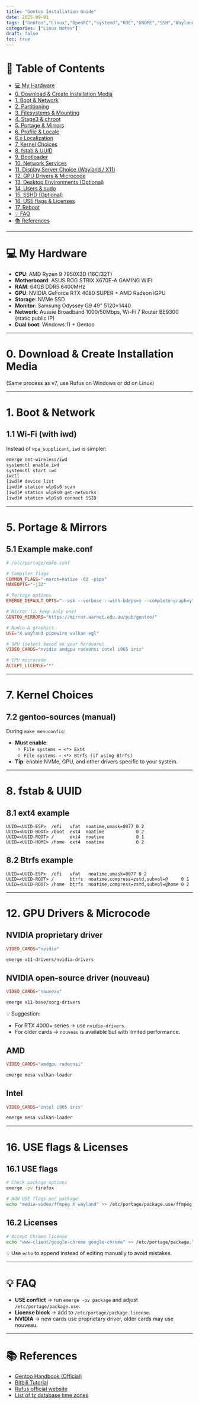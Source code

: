 ```yaml
---
title: "Gentoo Installation Guide"
date: 2025-09-01
tags: ["Gentoo","Linux","OpenRC","systemd","KDE","GNOME","SSH","Wayland","Btrfs","UEFI","NVIDIA","AMD","Intel"]
categories: ["Linux Notes"]
draft: false
toc: true
---
```


# 📑 Table of Contents
- [💻 My Hardware](#-my-hardware)
- [0. Download & Create Installation Media](#0-download--create-installation-media)
- [1. Boot & Network](#1-boot--network)
- [2. Partitioning](#2-partitioning)
- [3. Filesystems & Mounting](#3-filesystems--mounting)
- [4. Stage3 & chroot](#4-stage3--chroot)
- [5. Portage & Mirrors](#5-portage--mirrors)
- [6. Profile & Locale](#6-profile--locale)
- [6.x Localization](#6x-localization)
- [7. Kernel Choices](#7-kernel-choices)
- [8. fstab & UUID](#8-fstab--uuid)
- [9. Bootloader](#9-bootloader)
- [10. Network Services](#10-network-services)
- [11. Display Server Choice (Wayland / X11)](#11-display-server-choice-wayland--x11)
- [12. GPU Drivers & Microcode](#12-gpu-drivers--microcode)
- [13. Desktop Environments (Optional)](#13-desktop-environments-optional)
- [14. Users & sudo](#14-users--sudo)
- [15. SSHD (Optional)](#15-sshd-optional)
- [16. USE flags & Licenses](#16-use-flags--licenses)
- [17. Reboot](#17-reboot)
- [💡 FAQ](#-faq)
- [📚 References](#-references)

---

# 💻 My Hardware
- **CPU**: AMD Ryzen 9 7950X3D (16C/32T)
- **Motherboard**: ASUS ROG STRIX X670E-A GAMING WIFI
- **RAM**: 64GB DDR5 6400MHz
- **GPU**: NVIDIA GeForce RTX 4080 SUPER + AMD Radeon iGPU
- **Storage**: NVMe SSD
- **Monitor**: Samsung Odyssey G9 49" 5120×1440
- **Network**: Aussie Broadband 1000/50Mbps, Wi-Fi 7 Router BE9300 (static public IP)
- **Dual boot**: Windows 11 + Gentoo

---

# 0. Download & Create Installation Media

(Same process as v7, use Rufus on Windows or dd on Linux)

---

# 1. Boot & Network

## 1.1 Wi-Fi (with iwd)
Instead of `wpa_supplicant`, `iwd` is simpler:
```bash
emerge net-wireless/iwd
systemctl enable iwd
systemctl start iwd
iwctl
[iwd]# device list
[iwd]# station wlp9s0 scan
[iwd]# station wlp9s0 get-networks
[iwd]# station wlp9s0 connect SSID
```

---

# 5. Portage & Mirrors

## 5.1 Example make.conf
```conf
# /etc/portage/make.conf

# Compiler flags
COMMON_FLAGS="-march=native -O2 -pipe"
MAKEOPTS="-j32"

# Portage options
EMERGE_DEFAULT_OPTS="--ask --verbose --with-bdeps=y --complete-graph=y"

# Mirror (⚠️ keep only one)
GENTOO_MIRRORS="https://mirror.aarnet.edu.au/pub/gentoo/"

# Audio & graphics
USE="X wayland pipewire vulkan egl"

# GPU (select based on your hardware)
VIDEO_CARDS="nvidia amdgpu radeonsi intel i965 iris"

# CPU microcode
ACCEPT_LICENSE="*"
```

---

# 7. Kernel Choices

## 7.2 gentoo-sources (manual)
During `make menuconfig`:  
- **Must enable**:  
  - `File systems → <*> Ext4`
  - `File systems → <*> Btrfs (if using Btrfs)`  
- **Tip**: enable NVMe, GPU, and other drivers specific to your system.

---

# 8. fstab & UUID

## 8.1 ext4 example
```fstab
UUID=<UUID-ESP>  /efi   vfat  noatime,umask=0077 0 2
UUID=<UUID-BOOT> /boot  ext4  noatime            0 2
UUID=<UUID-ROOT> /      ext4  noatime            0 1
UUID=<UUID-HOME> /home  ext4  noatime            0 2
```

## 8.2 Btrfs example
```fstab
UUID=<UUID-ESP>  /efi   vfat   noatime,umask=0077 0 2
UUID=<UUID-ROOT> /      btrfs  noatime,compress=zstd,subvol=@     0 1
UUID=<UUID-ROOT> /home  btrfs  noatime,compress=zstd,subvol=@home 0 2
```

---

# 12. GPU Drivers & Microcode

## NVIDIA proprietary driver
```conf
VIDEO_CARDS="nvidia"
```
```bash
emerge x11-drivers/nvidia-drivers
```

## NVIDIA open-source driver (nouveau)
```conf
VIDEO_CARDS="nouveau"
```
```bash
emerge x11-base/xorg-drivers
```

💡 Suggestion:  
- For RTX 4000+ series → use `nvidia-drivers`.  
- For older cards → `nouveau` is available but with limited performance.

## AMD
```conf
VIDEO_CARDS="amdgpu radeonsi"
```
```bash
emerge mesa vulkan-loader
```

## Intel
```conf
VIDEO_CARDS="intel i965 iris"
```
```bash
emerge mesa vulkan-loader
```

---

# 16. USE flags & Licenses

## 16.1 USE flags
```bash
# Check package options
emerge -pv firefox

# Add USE flags per package
echo "media-video/ffmpeg X wayland" >> /etc/portage/package.use/ffmpeg
```

## 16.2 Licenses
```bash
# Accept Chrome license
echo "www-client/google-chrome google-chrome" >> /etc/portage/package.license
```

💡 Use `echo` to append instead of editing manually to avoid mistakes.

---

# 💡 FAQ
- **USE conflict** → run `emerge -pv package` and adjust `/etc/portage/package.use`.  
- **License block** → add to `/etc/portage/package.license`.  
- **NVIDIA** → new cards use proprietary driver, older cards may use nouveau.  

---

# 📚 References
- [Gentoo Handbook (Official)](https://wiki.gentoo.org/wiki/Handbook:AMD64/Full/Installation)  
- [Bitbili Tutorial](https://bitbili.net/gentoo-linux-installation-and-usage-tutorial.html)  
- [Rufus official website](https://rufus.ie/)  
- [List of tz database time zones](https://en.wikipedia.org/wiki/List_of_tz_database_time_zones)
